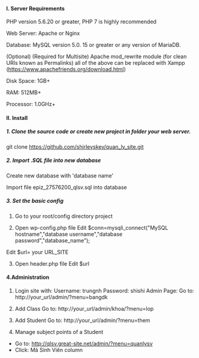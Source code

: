 #### I. Server Requirements
PHP version 5.6.20 or greater, PHP 7 is highly recommended

Web Server: Apache or Nginx

Database: MySQL version 5.0. 15 or greater or any    version of MariaDB.

(Optional) (Required for Multisite) Apache mod_rewrite module (for clean URIs known as Permalinks)
all of the above can be replaced with Xampp (https://www.apachefriends.org/download.html)

Disk Space: 1GB+

RAM: 512MB+

Processor: 1.0GHz+

#### II. Install
##### 1. Clone the source code or create new project in folder your web server.
git clone https://github.com/shirleyskey/quan_ly_site.git

##### 2. Import .SQL file into new database
Create new database with 'database name'

Import file epiz_27576200_qlsv.sql into database



##### 3. Set the basic config
1. Go to your root/config directory project

2. Open wp-config.php file
Edit $conn=mysqli_connect("MySQL hostname","database username","database password","database_name");

Edit $url= your URL_SITE 

3. Open header.php file
Edit $url 


#### 4.Administration
1. Login site with: 
Username: trungnh 
Password: shishi 
Admin Page: 
Go to: http://your_url/admin/?menu=bangdk


2. Add Class 
Go to: http://your_url/admin/khoa/?menu=lop


3. Add Student 
Go to: http://your_url/admin/?menu=them

4. Manage subject points of a Student 
- Go to: http://qlsv.great-site.net/admin/?menu=quanlysv
- Click: Mã Sinh Viên column 

